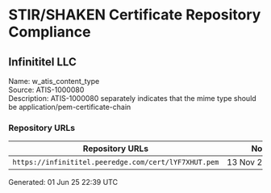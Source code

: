 # STIR/SHAKEN Certificate Repository Compliance

## Infinititel LLC

Name: w_atis_content_type\
Source: ATIS-1000080\
Description: ATIS-1000080 separately indicates that the mime type should be application/pem-certificate-chain
### Repository URLs

| Repository URLs | Not After |  Problems | Link |
|-----------------|-----------|-----------|------|
| `https://infinititel.peeredge.com/cert/lYF7XHUT.pem` | 13&#160;Nov&#160;25&#160;02:01&#160;UTC | true | [view](../../REPOS/c68ee7208d99ff221a794c4c664bf783f1891812/README.md) |


Generated: 01 Jun 25 22:39 UTC